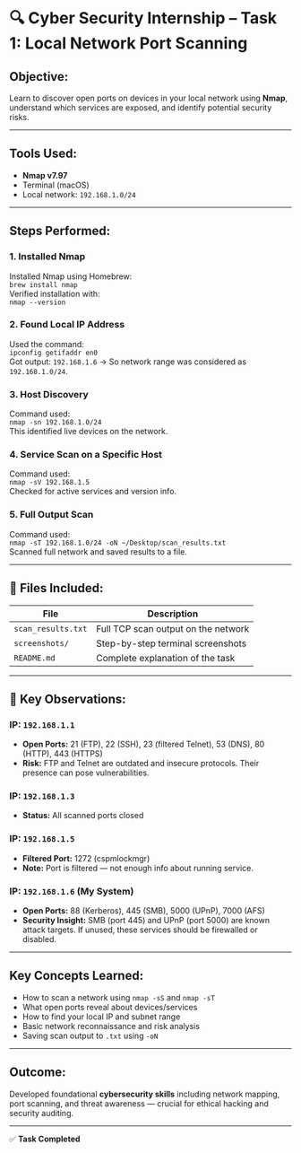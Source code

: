 # 🔍 Cyber Security Internship – Task 1: Local Network Port Scanning

##  Objective:
Learn to discover open ports on devices in your local network using **Nmap**, understand which services are exposed, and identify potential security risks.

---

##  Tools Used:
- **Nmap v7.97**
- Terminal (macOS)
- Local network: `192.168.1.0/24`

---

##  Steps Performed:

### 1. Installed Nmap
Installed Nmap using Homebrew:  
`brew install nmap`  
Verified installation with:  
`nmap --version`

### 2. Found Local IP Address
Used the command:  
`ipconfig getifaddr en0`  
Got output: `192.168.1.6` → So network range was considered as `192.168.1.0/24`.

### 3. Host Discovery
Command used:  
`nmap -sn 192.168.1.0/24`  
This identified live devices on the network.

### 4. Service Scan on a Specific Host
Command used:  
`nmap -sV 192.168.1.5`  
Checked for active services and version info.

### 5. Full Output Scan
Command used:  
`nmap -sT 192.168.1.0/24 -oN ~/Desktop/scan_results.txt`  
Scanned full network and saved results to a file.

---

## 📂 Files Included:

| File               | Description                         |
|--------------------|-------------------------------------|
| `scan_results.txt` | Full TCP scan output on the network |
| `screenshots/`     | Step-by-step terminal screenshots   |
| `README.md`        | Complete explanation of the task    |

---

## 🔎 Key Observations:

### IP: `192.168.1.1`
- **Open Ports:** 21 (FTP), 22 (SSH), 23 (filtered Telnet), 53 (DNS), 80 (HTTP), 443 (HTTPS)
- **Risk:** FTP and Telnet are outdated and insecure protocols. Their presence can pose vulnerabilities.

### IP: `192.168.1.3`
- **Status:** All scanned ports closed

### IP: `192.168.1.5`
- **Filtered Port:** 1272 (cspmlockmgr)
- **Note:** Port is filtered — not enough info about running service.

### IP: `192.168.1.6` (My System)
- **Open Ports:** 88 (Kerberos), 445 (SMB), 5000 (UPnP), 7000 (AFS)
- **Security Insight:** SMB (port 445) and UPnP (port 5000) are known attack targets. If unused, these services should be firewalled or disabled.

---

##  Key Concepts Learned:
- How to scan a network using `nmap -sS` and `nmap -sT`
- What open ports reveal about devices/services
- How to find your local IP and subnet range
- Basic network reconnaissance and risk analysis
- Saving scan output to `.txt` using `-oN`

---

##  Outcome:
Developed foundational **cybersecurity skills** including network mapping, port scanning, and threat awareness — crucial for ethical hacking and security auditing.

---

✅ **Task Completed**  

